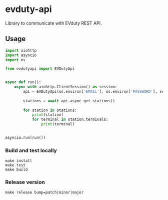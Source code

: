# evduty-api
Library to communicate with EVduty REST API.

## Usage
```python
import aiohttp
import asyncio
import os

from evdutyapi import EVDutyApi


async def run():
    async with aiohttp.ClientSession() as session:
        api = EVDutyApi(os.environ['EMAIL'], os.environ['PASSWORD'], session)
        
        stations = await api.async_get_stations()
        
        for station in stations:
            print(station)
            for terminal in station.terminals:
                print(terminal)


asyncio.run(run())
```

### Build and test locally
    make install
    make test
    make build

### Release version
    make release bump=patch|minor|major